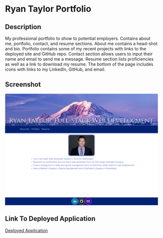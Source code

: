 # Ryan Taylor Portfolio

## Description
My professional portfolio to show to potential employers. Contains about me, portfolio, contact, and resume sections. About me contains a head-shot and bio. Portfolio contains some of my recent projects with links to the deployed site and GitHub repo. Contact section allows users to input their name and email to send me a message. Resume section lists proficiencies as well as a link to download my resume. The bottom of the page includes icons with links to my LinkedIn, GitHub, and email. 

## Screenshot
![Screenshot](./src/images/ryan-m-taylor.github.io_rt-portfolio_.png)

## Link To Deployed Application
[Deployed Application](https://ryan-m-taylor.github.io/rt-portfolio/)
